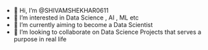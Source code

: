 - 👋 Hi, I’m @SHIVAMSHEKHAR0611
- 👀 I’m interested in Data Science , AI , ML etc
- 🌱 I’m currently aiming to become a Data Scientist
- 💞️ I’m looking to collaborate on Data Science Projects that serves a purpose in real life


<!---
SHIVAMSHEKHAR0611/SHIVAMSHEKHAR0611 is a ✨ special ✨ repository because its `README.md` (this file) appears on your GitHub profile.
You can click the Preview link to take a look at your changes.
--->

